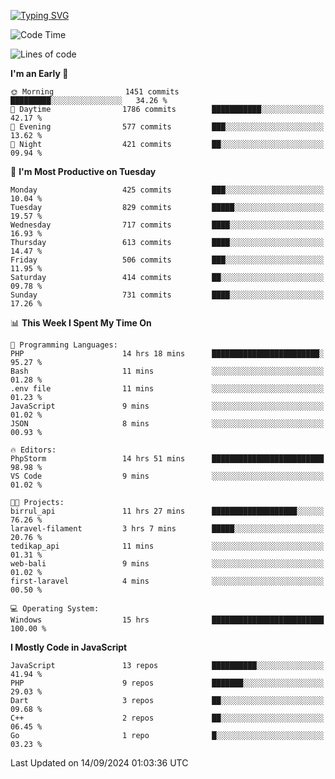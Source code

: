 [![Typing SVG](https://readme-typing-svg.demolab.com?font=Fira+Code&pause=1000&color=F7F7F7&random=false&width=435&lines=Hi+%F0%9F%91%8B%2C+I'm+Rafiu+Sidqi;Junior+Backend+Developer)](https://git.io/typing-svg)
<!--START_SECTION:waka-->
![Code Time](http://img.shields.io/badge/Code%20Time-419%20hrs%2032%20mins-blue)

![Lines of code](https://img.shields.io/badge/From%20Hello%20World%20I%27ve%20Written-1.6%20million%20lines%20of%20code-blue)

**I'm an Early 🐤** 

```text
🌞 Morning                1451 commits        █████████░░░░░░░░░░░░░░░░   34.26 % 
🌆 Daytime                1786 commits        ███████████░░░░░░░░░░░░░░   42.17 % 
🌃 Evening                577 commits         ███░░░░░░░░░░░░░░░░░░░░░░   13.62 % 
🌙 Night                  421 commits         ██░░░░░░░░░░░░░░░░░░░░░░░   09.94 % 
```
📅 **I'm Most Productive on Tuesday** 

```text
Monday                   425 commits         ███░░░░░░░░░░░░░░░░░░░░░░   10.04 % 
Tuesday                  829 commits         █████░░░░░░░░░░░░░░░░░░░░   19.57 % 
Wednesday                717 commits         ████░░░░░░░░░░░░░░░░░░░░░   16.93 % 
Thursday                 613 commits         ████░░░░░░░░░░░░░░░░░░░░░   14.47 % 
Friday                   506 commits         ███░░░░░░░░░░░░░░░░░░░░░░   11.95 % 
Saturday                 414 commits         ██░░░░░░░░░░░░░░░░░░░░░░░   09.78 % 
Sunday                   731 commits         ████░░░░░░░░░░░░░░░░░░░░░   17.26 % 
```


📊 **This Week I Spent My Time On** 

```text
💬 Programming Languages: 
PHP                      14 hrs 18 mins      ████████████████████████░   95.27 % 
Bash                     11 mins             ░░░░░░░░░░░░░░░░░░░░░░░░░   01.28 % 
.env file                11 mins             ░░░░░░░░░░░░░░░░░░░░░░░░░   01.23 % 
JavaScript               9 mins              ░░░░░░░░░░░░░░░░░░░░░░░░░   01.02 % 
JSON                     8 mins              ░░░░░░░░░░░░░░░░░░░░░░░░░   00.93 % 

🔥 Editors: 
PhpStorm                 14 hrs 51 mins      █████████████████████████   98.98 % 
VS Code                  9 mins              ░░░░░░░░░░░░░░░░░░░░░░░░░   01.02 % 

🐱‍💻 Projects: 
birrul_api               11 hrs 27 mins      ███████████████████░░░░░░   76.26 % 
laravel-filament         3 hrs 7 mins        █████░░░░░░░░░░░░░░░░░░░░   20.76 % 
tedikap_api              11 mins             ░░░░░░░░░░░░░░░░░░░░░░░░░   01.31 % 
web-bali                 9 mins              ░░░░░░░░░░░░░░░░░░░░░░░░░   01.02 % 
first-laravel            4 mins              ░░░░░░░░░░░░░░░░░░░░░░░░░   00.50 % 

💻 Operating System: 
Windows                  15 hrs              █████████████████████████   100.00 % 
```

**I Mostly Code in JavaScript** 

```text
JavaScript               13 repos            ██████████░░░░░░░░░░░░░░░   41.94 % 
PHP                      9 repos             ███████░░░░░░░░░░░░░░░░░░   29.03 % 
Dart                     3 repos             ██░░░░░░░░░░░░░░░░░░░░░░░   09.68 % 
C++                      2 repos             ██░░░░░░░░░░░░░░░░░░░░░░░   06.45 % 
Go                       1 repo              █░░░░░░░░░░░░░░░░░░░░░░░░   03.23 % 
```




 Last Updated on 14/09/2024 01:03:36 UTC
<!--END_SECTION:waka-->
